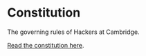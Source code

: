 # Constitution

The governing rules of Hackers at Cambridge.

[Read the constitution here](constitution.md).
